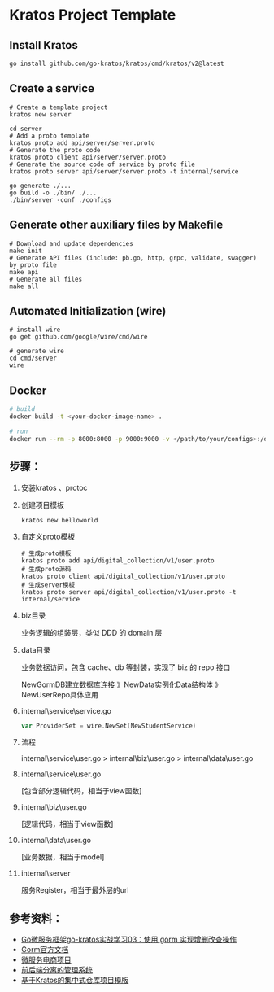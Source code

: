 # Kratos Project Template

## Install Kratos
```
go install github.com/go-kratos/kratos/cmd/kratos/v2@latest
```
## Create a service
```
# Create a template project
kratos new server

cd server
# Add a proto template
kratos proto add api/server/server.proto
# Generate the proto code
kratos proto client api/server/server.proto
# Generate the source code of service by proto file
kratos proto server api/server/server.proto -t internal/service

go generate ./...
go build -o ./bin/ ./...
./bin/server -conf ./configs
```
## Generate other auxiliary files by Makefile
```
# Download and update dependencies
make init
# Generate API files (include: pb.go, http, grpc, validate, swagger) by proto file
make api
# Generate all files
make all
```
## Automated Initialization (wire)
```
# install wire
go get github.com/google/wire/cmd/wire

# generate wire
cd cmd/server
wire
```

## Docker
```bash
# build
docker build -t <your-docker-image-name> .

# run
docker run --rm -p 8000:8000 -p 9000:9000 -v </path/to/your/configs>:/data/conf <your-docker-image-name>
```



## 步骤：

1. 安装kratos 、protoc

2. 创建项目模板

   ```
   kratos new helloworld
   ```

3. 自定义proto模板

   ```
   # 生成proto模板
   kratos proto add api/digital_collection/v1/user.proto
   # 生成proto源码
   kratos proto client api/digital_collection/v1/user.proto
   # 生成server模板
   kratos proto server api/digital_collection/v1/user.proto -t internal/service
   ```

4. biz目录

   业务逻辑的组装层，类似 DDD 的 domain 层

5. data目录

   业务数据访问，包含 cache、db 等封装，实现了 biz 的 repo 接口

   NewGormDB建立数据库连接 》NewData实例化Data结构体 》NewUserRepo具体应用

6. internal\service\service.go

   ```go
   var ProviderSet = wire.NewSet(NewStudentService)
   ```

7. 流程

   internal\service\user.go > internal\biz\user.go > internal\data\user.go

8. internal\service\user.go

    [包含部分逻辑代码，相当于view函数]

9.  internal\biz\user.go 

    [逻辑代码，相当于view函数]

10. internal\data\user.go

    [业务数据，相当于model]

11. internal\server

    服务Register，相当于最外层的url









## 参考资料：

- [Go微服务框架go-kratos实战学习03：使用 gorm 实现增删改查操作](https://www.cnblogs.com/jiujuan/p/16338305.html) 
- [Gorm官方文档](https://gorm.io/zh_CN/docs/query.html)
- [微服务电商项目](https://github.com/go-kratos/beer-shop)
- [前后端分离的管理系统](https://github.com/feihua/kratos-mall)
- [基于Kratos的集中式仓库项目模版](https://github.com/wjs1152283574/kratos-mono-repo)